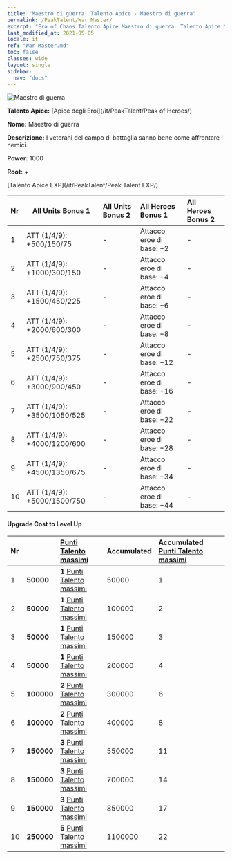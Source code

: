 ```yaml
---
title: "Maestro di guerra. Talento Apice - Maestro di guerra"
permalink: /PeakTalent/War Master/
excerpt: "Era of Chaos Talento Apice Maestro di guerra. Talento Apice Maestro di guerra. Maestro di guerra"
last_modified_at: 2021-05-05
locale: it
ref: "War Master.md"
toc: false
classes: wide
layout: single
sidebar:
  nav: "docs"
---
```


  ![Maestro di guerra](/images/pt/talent_1001.png)

  **Talento Apice:** [Apice degli Eroi](/it/PeakTalent/Peak of Heroes/)

  **Nome:** Maestro di guerra

  **Descrizione:** I veterani del campo di battaglia sanno bene come affrontare i nemici.

  **Power:** 1000

  **Root:** +

  [Talento Apice EXP](/it/PeakTalent/Peak Talent EXP/)

  | Nr | All Units Bonus 1 | All Units Bonus 2 | All Heroes Bonus 1 | All Heroes Bonus 2 |
  |:---|--------------|:-------------|:-------------|:-------------|
  | 1 | ATT (1/4/9): +500/150/75 | - | Attacco eroe di base: +2 | - |
  | 2 | ATT (1/4/9): +1000/300/150 | - | Attacco eroe di base: +4 | - |
  | 3 | ATT (1/4/9): +1500/450/225 | - | Attacco eroe di base: +6 | - |
  | 4 | ATT (1/4/9): +2000/600/300 | - | Attacco eroe di base: +8 | - |
  | 5 | ATT (1/4/9): +2500/750/375 | - | Attacco eroe di base: +12 | - |
  | 6 | ATT (1/4/9): +3000/900/450 | - | Attacco eroe di base: +16 | - |
  | 7 | ATT (1/4/9): +3500/1050/525 | - | Attacco eroe di base: +22 | - |
  | 8 | ATT (1/4/9): +4000/1200/600 | - | Attacco eroe di base: +28 | - |
  | 9 | ATT (1/4/9): +4500/1350/675 | - | Attacco eroe di base: +34 | - |
  | 10 | ATT (1/4/9): +5000/1500/750 | - | Attacco eroe di base: +44 | - |


#### Upgrade Cost to Level Up

  | Nr | <i class="fas fa-coins"/> | [Punti Talento massimi](/ItemsIT/con_934/) | Accumulated <i class="fas fa-coins"/> | Accumulated [Punti Talento massimi](/ItemsIT/con_934/) |
  |:---|--------------|:-------------|:-------------|:-------------|
  | 1 | **50000** | **1** [Punti Talento massimi](/ItemsIT/con_934/) | 50000 | 1 |
  | 2 | **50000** | **1** [Punti Talento massimi](/ItemsIT/con_934/) | 100000 | 2 |
  | 3 | **50000** | **1** [Punti Talento massimi](/ItemsIT/con_934/) | 150000 | 3 |
  | 4 | **50000** | **1** [Punti Talento massimi](/ItemsIT/con_934/) | 200000 | 4 |
  | 5 | **100000** | **2** [Punti Talento massimi](/ItemsIT/con_934/) | 300000 | 6 |
  | 6 | **100000** | **2** [Punti Talento massimi](/ItemsIT/con_934/) | 400000 | 8 |
  | 7 | **150000** | **3** [Punti Talento massimi](/ItemsIT/con_934/) | 550000 | 11 |
  | 8 | **150000** | **3** [Punti Talento massimi](/ItemsIT/con_934/) | 700000 | 14 |
  | 9 | **150000** | **3** [Punti Talento massimi](/ItemsIT/con_934/) | 850000 | 17 |
  | 10 | **250000** | **5** [Punti Talento massimi](/ItemsIT/con_934/) | 1100000 | 22 |
